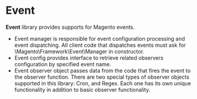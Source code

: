 # Event

**Event** library provides supports for Magento events.

 * Event manager is responsible for event configuration processing and event dispatching. All client code that dispatches events must ask for \Magento\Framework\Event\Manager in constructor.
 * Event config provides interface to retrieve related observers configuration by specified event name.
 * Event observer object passes data from the code that fires the event to the observer function. There are two special types of observer objects supported in this library: Cron, and Regex. Each one has its own unique functionality in addition to basic observer functionality.


